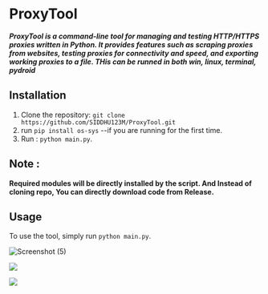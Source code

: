 # ProxyTool

***ProxyTool is a command-line tool for managing and testing HTTP/HTTPS proxies written in Python. It provides features such as scraping proxies from websites, testing proxies for connectivity and speed, and exporting working proxies to a file. THis can be runned in both win, linux, terminal, pydroid***

## Installation

1. Clone the repository: `git clone https://github.com/SIDDHU123M/ProxyTool.git`
2. run `pip install os-sys` --if you are running for the first time.
3. Run : `python main.py`.

## Note : 
**Required modules will be directly installed by the script. And Instead of cloning repo, You can directly download code from Release.**
## Usage

To use the tool, simply run `python main.py`.

![Screenshot (5)](https://user-images.githubusercontent.com/76509525/226533414-ddef1413-b268-49aa-b44e-3e7e997d1d4d.jpg)

![](https://github-readme-stats.vercel.app/api/top-langs/?username=siddhu123m&theme=radical&hide_border=true&include_all_commits=false&count_private=false&layout=compact)

[![](https://visitcount.itsvg.in/api?id=SIDDHU123M&icon=0&color=0)](https://visitcount.itsvg.in)
